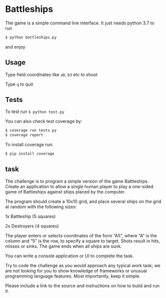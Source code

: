 # Battleships
The game is a simple command line interface.
It just needs python 3.7 to run
```bash
$ python battleships.py
```
and enjoy

## Usage
Type field coordinates like `a0`, `b3` etc to shoot

Type `q` to quit 

## Tests
To test run 
`$ python test.py`

You can also check test coverage by:
```bash
$ coverage run tests.py
$ coverage report
```
To install coverage run:
```bash
$ pip install coverage
```

## task 
The challenge is to program a simple version of the game Battleships. Create an application to allow a single human player to play a one-sided game of Battleships against ships placed by the computer.

The program should create a 10x10 grid, and place several ships on the grid at random with the following sizes:

1x Battleship (5 squares)

2x Destroyers (4 squares)

The player enters or selects coordinates of the form “A5”, where “A” is the column and “5” is the row, to specify a square to target. Shots result in hits, misses or sinks. The game ends when all ships are sunk.

You can write a console application or UI to complete the task.

Try to code the challenge as you would approach any typical work task; we are not looking for you to show knowledge of frameworks or unusual programming language features. Most importantly, keep it simple.

Please include a link to the source and instructions on how to build and run it.